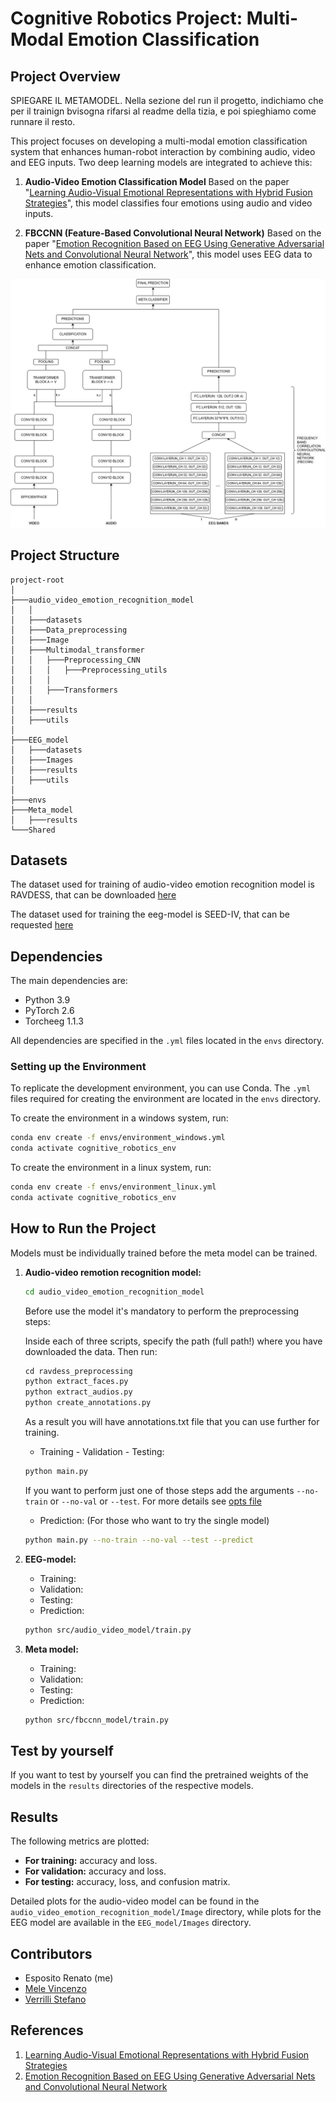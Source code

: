 # Cognitive Robotics Project: Multi-Modal Emotion Classification

## Project Overview
SPIEGARE IL METAMODEL. 
Nella sezione del run il progetto, indichiamo che per il trainign bvisogna rifarsi al readme della tizia, e poi spieghiamo come runnare il resto.

This project focuses on developing a multi-modal emotion classification system that enhances human-robot interaction by combining audio, video and EEG inputs. Two deep learning models are integrated to achieve this:

1. **Audio-Video Emotion Classification Model**
   Based on the paper "[Learning Audio-Visual Emotional Representations with Hybrid Fusion Strategies](https://arxiv.org/abs/2201.11095#)", this model classifies four emotions using audio and video inputs.

2. **FBCCNN (Feature-Based Convolutional Neural Network)**
   Based on the paper "[Emotion Recognition Based on EEG Using Generative Adversarial Nets and Convolutional Neural Network](https://onlinelibrary.wiley.com/doi/10.1155/2021/2520394)", this model uses EEG data to enhance emotion classification.

![Alt text](/architecture_overview.jpg)

## Project Structure
```
project-root
│
├───audio_video_emotion_recognition_model
│   │   
│   ├───datasets       
│   ├───Data_preprocessing        
│   ├───Image      
│   ├───Multimodal_transformer 
│   │   ├───Preprocessing_CNN  
│   │   │   ├───Preprocessing_utils
│   │   │   
│   │   ├───Transformers
│   │           
│   ├───results      
│   ├───utils
│                 
├───EEG_model  
│   ├───datasets   
│   ├───Images     
│   ├───results       
│   ├───utils 
│     
├───envs    
├───Meta_model        
│   ├───results      
└───Shared
```
## Datasets
The dataset used for training of audio-video emotion recognition model is RAVDESS, that can be downloaded [here](https://zenodo.org/records/1188976#.YkgJVijP2bh)

The dataset used for training the eeg-model is SEED-IV, that can be requested [here](https://bcmi.sjtu.edu.cn/~seed/seed-iv.html#)
## Dependencies
The main dependencies are:
- Python 3.9
- PyTorch 2.6
- Torcheeg 1.1.3

All dependencies are specified in the `.yml` files located in the `envs` directory. 

### Setting up the Environment
To replicate the development environment, you can use Conda. The `.yml` files required for creating the environment are located in the `envs` directory.

To create the environment in a windows system, run:

```bash
conda env create -f envs/environment_windows.yml
conda activate cognitive_robotics_env
```
To create the environment in a linux system, run:
```bash
conda env create -f envs/environment_linux.yml
conda activate cognitive_robotics_env
```
## How to Run the Project
Models must be individually trained before the meta model can be trained.
1. **Audio-video remotion recognition model:**
   ```bash
   cd audio_video_emotion_recognition_model
   ```

   Before use the model it's mandatory to perform the preprocessing steps:

   Inside each of three scripts, specify the path (full path!) where you have downloaded the data.
   Then run:
   ```python
   cd ravdess_preprocessing
   python extract_faces.py
   python extract_audios.py
   python create_annotations.py
   ```
   As a result you will have annotations.txt file that you can use further for training.
   - Training - Validation - Testing:
   ```bash
   python main.py
   ```
   If you want to perform just one of those steps add the arguments `--no-train` or `--no-val` or `--test`. For more details see [opts file](/audio_video_emotion_recognition_model/opts_audio_video.py)
   - Prediction: (For those who want to try the single model)
   ```bash
   python main.py --no-train --no-val --test --predict
   ```
2. **EEG-model:**
   - Training:
   - Validation:
   - Testing:
   - Prediction:
   ```bash
   python src/audio_video_model/train.py
   ```

3. **Meta model:**
   - Training:
   - Validation:
   - Testing:
   - Prediction:
   ```bash
   python src/fbccnn_model/train.py
   ```
## Test by yourself
If you want to test by yourself you can find the pretrained weights of the models in the `results` directories of the respective models. 
## Results
The following metrics are plotted:
- **For training:** accuracy and loss.
- **For validation:** accuracy and loss.
- **For testing:** accuracy, loss, and confusion matrix.

Detailed plots for the audio-video model can be found in the `audio_video_emotion_recognition_model/Image` directory, while plots for the EEG model are available in the `EEG_model/Images` directory.


## Contributors
- Esposito Renato (me)
- [Mele Vincenzo](https://github.com/MeleVincenzo)
- [Verrilli Stefano](https://github.com/StefanoVerrilli)

## References
1. [Learning Audio-Visual Emotional Representations with Hybrid Fusion Strategies](https://arxiv.org/abs/2201.11095#)
2. [Emotion Recognition Based on EEG Using Generative Adversarial Nets and Convolutional Neural Network](https://onlinelibrary.wiley.com/doi/10.1155/2021/2520394)

